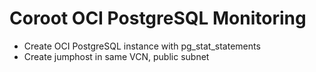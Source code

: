 # Coroot OCI PostgreSQL Monitoring

- Create OCI PostgreSQL instance with pg_stat_statements
- Create jumphost in same VCN, public subnet

